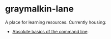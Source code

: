 graymalkin-lane
===============

A place for learning resources. Currently housing:

- [Absolute basics of the command line](command-line/01-intro.md).

